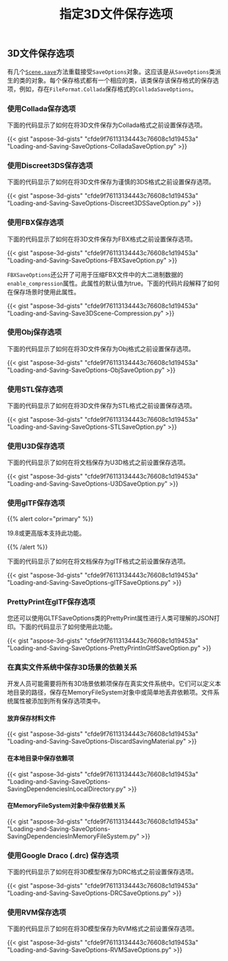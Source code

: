 ﻿---
title: 指定3D文件保存选项
type: docs
weight: 40
url: /zh/python-net/specify-3d-file-save-options/
description: 有几个场景。保存方法重载接受一个SaveOptions对象。每种保存格式都有一个相应的类，该类保存该保存格式的保存选项。
---
## **3D文件保存选项**
有几个[`Scene.save`](https://reference.aspose.com/3d/net/aspose.threed/scene)方法重载接受`SaveOptions`对象。这应该是从`SaveOptions`类派生的类的对象。每个保存格式都有一个相应的类，该类保存该保存格式的保存选项，例如，存在`FileFormat.Collada`保存格式的`ColladaSaveOptions`。
### **使用Collada保存选项**
下面的代码显示了如何在将3D文件保存为Collada格式之前设置保存选项。

{{< gist "aspose-3d-gists" "cfde9f76113134443c76608c1d19453a" "Loading-and-Saving-SaveOptions-ColladaSaveOption.py" >}}
### **使用Discreet3DS保存选项**
下面的代码显示了如何在将3D文件保存为谨慎的3DS格式之前设置保存选项。

{{< gist "aspose-3d-gists" "cfde9f76113134443c76608c1d19453a" "Loading-and-Saving-SaveOptions-Discreet3DSSaveOption.py" >}}
### **使用FBX保存选项**
下面的代码显示了如何在将3D文件保存为FBX格式之前设置保存选项。

{{< gist "aspose-3d-gists" "cfde9f76113134443c76608c1d19453a" "Loading-and-Saving-SaveOptions-FBXSaveOption.py" >}}

`FBXSaveOptions`还公开了可用于压缩FBX文件中的大二进制数据的`enable_compression`属性。此属性的默认值为true。下面的代码片段解释了如何在保存场景时使用此属性。



{{< gist "aspose-3d-gists" "cfde9f76113134443c76608c1d19453a" "Loading-and-Saving-Save3DScene-Compression.py" >}}
### **使用Obj保存选项**
下面的代码显示了如何在将3D文件保存为Obj格式之前设置保存选项。

{{< gist "aspose-3d-gists" "cfde9f76113134443c76608c1d19453a" "Loading-and-Saving-SaveOptions-ObjSaveOption.py" >}}
### **使用STL保存选项**
下面的代码显示了如何在将3D文件保存为STL格式之前设置保存选项。

{{< gist "aspose-3d-gists" "cfde9f76113134443c76608c1d19453a" "Loading-and-Saving-SaveOptions-STLSaveOption.py" >}}
### **使用U3D保存选项**
下面的代码显示了如何在将文档保存为U3D格式之前设置保存选项。

{{< gist "aspose-3d-gists" "cfde9f76113134443c76608c1d19453a" "Loading-and-Saving-SaveOptions-U3DSaveOption.py" >}}
### **使用glTF保存选项**
{{% alert color="primary" %}} 

19.8或更高版本支持此功能。

{{% /alert %}} 



下面的代码显示了如何在将文档保存为glTF格式之前设置保存选项。

{{< gist "aspose-3d-gists" "cfde9f76113134443c76608c1d19453a" "Loading-and-Saving-SaveOptions-glTFSaveOptions.py" >}}
### **PrettyPrint在glTF保存选项**
您还可以使用GLTFSaveOptions类的PrettyPrint属性进行人类可理解的JSON打印。下面的代码显示了如何使用此功能。

{{< gist "aspose-3d-gists" "cfde9f76113134443c76608c1d19453a" "Loading-and-Saving-SaveOptions-PrettyPrintInGltfSaveOption.py" >}}
### **在真实文件系统中保存3D场景的依赖关系**
开发人员可能需要将所有3D场景依赖项保存在真实文件系统中。它们可以定义本地目录的路径，保存在MemoryFileSystem对象中或简单地丢弃依赖项。文件系统属性被添加到所有保存选项类中。
#### **放弃保存材料文件**
{{< gist "aspose-3d-gists" "cfde9f76113134443c76608c1d19453a" "Loading-and-Saving-SaveOptions-DiscardSavingMaterial.py" >}}
#### **在本地目录中保存依赖项**
{{< gist "aspose-3d-gists" "cfde9f76113134443c76608c1d19453a" "Loading-and-Saving-SaveOptions-SavingDependenciesInLocalDirectory.py" >}}
#### **在MemoryFileSystem对象中保存依赖关系**
{{< gist "aspose-3d-gists" "cfde9f76113134443c76608c1d19453a" "Loading-and-Saving-SaveOptions-SavingDependenciesInMemoryFileSystem.py" >}}
### **使用Google Draco (.drc) 保存选项**
下面的代码显示了如何在将3D模型保存为DRC格式之前设置保存选项。

{{< gist "aspose-3d-gists" "cfde9f76113134443c76608c1d19453a" "Loading-and-Saving-SaveOptions-DRCSaveOptions.py" >}}
### **使用RVM保存选项**
下面的代码显示了如何在将3D模型保存为RVM格式之前设置保存选项。

{{< gist "aspose-3d-gists" "cfde9f76113134443c76608c1d19453a" "Loading-and-Saving-SaveOptions-RVMSaveOptions.py" >}}
